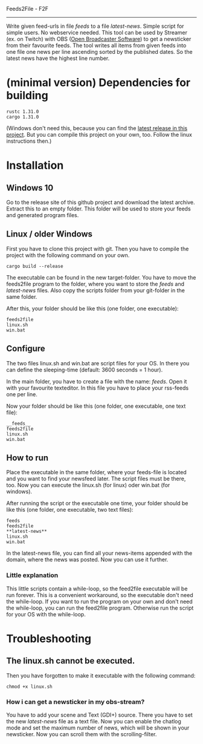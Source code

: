 Feeds2File - F2F

-------------------------

Write given feed-urls in file *feeds* to a file *latest-news*. Simple script for simple users. No webservice needed.
This tool can be used by Streamer (ex. on Twitch) with OBS ([Open Broadcaster Software](https://obsproject.com/)) to get a newsticker from their favourite feeds. The tool writes all items from given feeds into one file one news per line ascending sorted by the published dates. So the latest news have the highest line number.

# (minimal version) Dependencies for building
```
rustc 1.31.0
cargo 1.31.0
```

(Windows don't need this, because you can find the [latest release in this project](https://github.com/iPhysicX/feeds2file/releases). But you can compile this project on your own, too. Follow the linux instructions then.)

# Installation
## Windows 10
Go to the release site of this github project and download the latest archive. Extract this to an empty folder. This folder will be used to store your feeds and generated program files.

## Linux / older Windows
First you have to clone this project with git. Then you have to compile the project with the following command on your own. 

```
cargo build --release
```

The executable can be found in the new target-folder. You have to move the feeds2file program to the folder, where you want to store the *feeds* and *latest-news* files. Also copy the scripts folder from your git-folder in the same folder.

After this, your folder should be like this (one folder, one executable):

```
feeds2file
linux.sh
win.bat
```

## Configure
The two files linux.sh and win.bat are script files for your OS. In there you can define the sleeping-time (default: 3600 seconds = 1 hour). 

In the main folder, you have to create a file with the name: *feeds*. Open it with your favourite texteditor. In this file you have to place your rss-feeds one per line.

Now your folder should be like this (one folder, one executable, one text file):
```
__feeds__
feeds2file
linux.sh
win.bat
```

## How to run
Place the executable in the same folder, where your feeds-file is located and you want to find your newsfeed later. The script files must be there, too. Now you can execute the linux.sh (for linux) oder win.bat (for windows).

After running the script or the executable one time, your folder should be like this (one folder, one executable, two text files):
```
feeds
feeds2file
**latest-news**
linux.sh
win.bat
```

In the latest-news file, you can find all your news-items appended with the domain, where the news was posted. Now you can use it further.

### Little explanation
This little scripts contain a while-loop, so the feed2file executable will be run forever. This is a convenient workaround, so the executable don't need the while-loop. If you want to run the program on your own and don't need the while-loop, you can run the feed2file program. Otherwise run the script for your OS with the while-loop.

# Troubleshooting
## The linux.sh cannot be executed.

Then you have forgotten to make it executable with the following command:
```
chmod +x linux.sh
```

### How i can get a newsticker in my obs-stream?

You have to add your scene and Text (GDI+) source. There you have to set the new *latest-news* file as a text file. Now you can enable the chatlog mode and set the maximum number of news, which will be shown in your newsticker. Now you can scroll them with the scrolling-filter.

